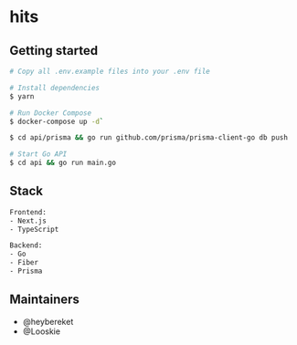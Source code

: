 # hits

## Getting started
```bash
# Copy all .env.example files into your .env file

# Install dependencies
$ yarn

# Run Docker Compose 
$ docker-compose up -d`

$ cd api/prisma && go run github.com/prisma/prisma-client-go db push

# Start Go API
$ cd api && go run main.go
```

## Stack
```bash
Frontend:
- Next.js
- TypeScript

Backend:
- Go
- Fiber
- Prisma
```

## Maintainers
- @heybereket
- @Looskie
